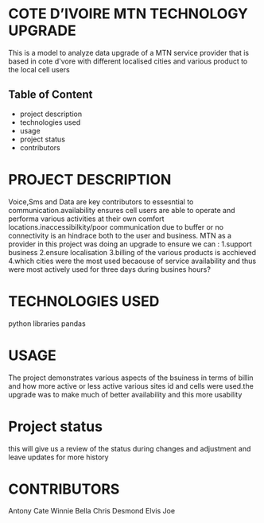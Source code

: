 # COTE D’IVOIRE MTN TECHNOLOGY UPGRADE
 This is a model to analyze  data upgrade  of a MTN service provider that 
 is based in cote d'vore with different localised  cities and various product to the local cell users  

 ## Table of Content
  -  project description
  -  technologies used
  -  usage
  -  project status
  -  contributors
 


# PROJECT DESCRIPTION
Voice,Sms and Data are key contributors to essesntial to communication.availability ensures cell users are able to operate and performa various activities at their own comfort locations.inaccessibilkity/poor communication due to buffer or no connectivity is an hindrace both to the user and business.
MTN as a provider in this project was doing an upgrade to ensure we can :
1.support business
2.ensure localisation
3.billing of the various products is acchieved
4.which cities were the most used  becaouse  of service availability and thus  were most  actively used  for three days during busines hours?

# TECHNOLOGIES USED
   python libraries
   pandas



# USAGE
The project demonstrates various aspects of the bsuiness in terms of billin and how more active or less active various sites id and cells were  used.the upgrade was to make much of better availability and this more usability

# Project status
this will give us a review of the status during changes and adjustment and leave updates for more history
  
# CONTRIBUTORS

Antony
Cate
Winnie
Bella
Chris
Desmond
Elvis
Joe

 

